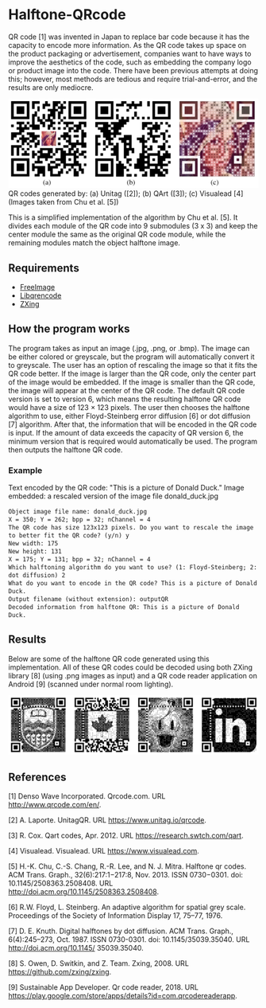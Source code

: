 # Halftone-QRcode

QR code [1] was invented in Japan to replace bar code because it has the capacity to encode more information. As the QR code
takes up space on the product packaging or advertisement, companies want to have ways to improve the aesthetics of the
code, such as embedding the company logo or product image into the code. There have been previous attempts at doing this;
however, most methods are tedious and require trial-and-error, and the results are only mediocre.

![Alt text](img/comparison.png?raw=true "Title")
QR codes generated by: (a) Unitag ([2]); (b) QArt ([3]); (c) Visualead [4] (Images taken from Chu et al. [5])

This is a simplified implementation of the algorithm by Chu et al. [5]. It divides each module of the QR code into 9
submodules (3 x 3) and keep the center module the same as the original QR code module, while the remaining modules match
the object halftone image.


## Requirements

* [FreeImage](http://freeimage.sourceforge.net)
* [Libqrencode](https://github.com/fukuchi/libqrencode)
* [ZXing](https://github.com/zxing/zxing)

## How the program works

The program takes as input an image (.jpg, .png, or .bmp). The image can be either colored or greyscale, but the program
will automatically convert it to greyscale. The user has an option of rescaling the image so that it fits the QR code
better. If the image is larger than the QR code, only the center part of the image would be embedded. If the image is
smaller than the QR code, the image will appear at the center of the QR code. The default QR code version is set to
version 6, which means the resulting halftone QR code would have a size of 123 × 123 pixels. The user then chooses the
halftone algorithm to use, either Floyd-Steinberg error diffusion [6] or dot diffusion [7] algorithm. After that, the
information that will be encoded in the QR code is input. If the amount of data exceeds the capacity of QR version 6,
the minimum version that is required would automatically be used. The program then outputs the halftone QR code.

### Example
Text encoded by the QR code: "This is a picture of Donald Duck."
Image embedded: a rescaled version of the image file donald_duck.jpg


    Object image file name: donald_duck.jpg
    X = 350; Y = 262; bpp = 32; nChannel = 4
    The QR code has size 123x123 pixels. Do you want to rescale the image to better fit the QR code? (y/n) y
    New width: 175
    New height: 131
    X = 175; Y = 131; bpp = 32; nChannel = 4
    Which halftoning algorithm do you want to use? (1: Floyd-Steinberg; 2: dot diffusion) 2
    What do you want to encode in the QR code? This is a picture of Donald Duck.
    Output filename (without extension): outputQR
    Decoded information from halftone QR: This is a picture of Donald Duck.
    
## Results

Below are some of the halftone QR code generated using this implementation. All of these QR codes could be decoded using
both ZXing library [8] (using .png images as input) and a QR code reader application on Android [9] (scanned under
normal room lighting).

![Alt text](img/results.png?raw=true "Title")

## References

[1] Denso Wave Incorporated. Qrcode.com. URL http://www.qrcode.com/en/.

[2] A. Laporte. UnitagQR. URL https://www.unitag.io/qrcode.

[3] R. Cox. Qart codes, Apr. 2012. URL https://research.swtch.com/qart.

[4] Visualead. Visualead. URL https://www.visualead.com.

[5] H.-K. Chu, C.-S. Chang, R.-R. Lee, and N. J. Mitra. Halftone qr codes. ACM Trans. Graph., 32(6):217:1−217:8, Nov. 2013.
ISSN 0730−0301. doi: 10.1145/2508363.2508408. URL http://doi.acm.org/10.1145/2508363.2508408.

[6] R.W. Floyd, L. Steinberg. An adaptive algorithm for spatial grey scale. Proceedings of the Society of Information
Display 17, 75–77, 1976.

[7] D. E. Knuth. Digital halftones by dot diffusion. ACM Trans. Graph., 6(4):245–273, Oct. 1987. ISSN 0730-0301.
doi: 10.1145/35039.35040. URL http://doi.acm.org/10.1145/ 35039.35040.

[8] S. Owen, D. Switkin, and Z. Team. Zxing, 2008. URL https://github.com/zxing/zxing.

[9] Sustainable App Developer. Qr code reader, 2018. URL https://play.google.com/store/apps/details?id=com.qrcodereaderapp.
